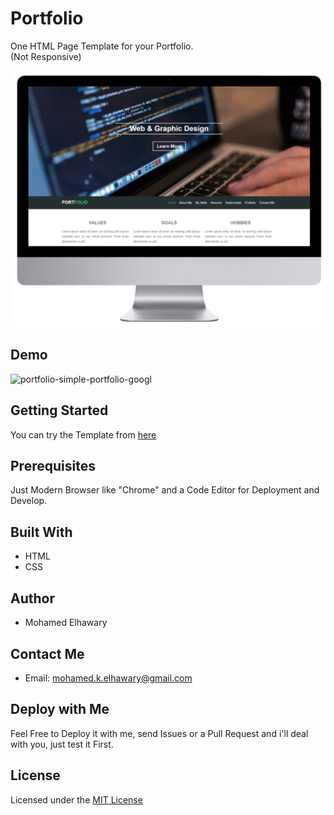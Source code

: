 # Portfolio

One HTML Page Template for your Portfolio.  
(Not Responsive)

![Screenshot](mockup.png)  

## Demo

![portfolio-simple-portfolio-googl](https://user-images.githubusercontent.com/69651552/95006506-976c6a80-0605-11eb-94ed-79c3cfbdda88.gif)  


## Getting Started

You can try the Template from [here](https://mohamed-elhawary.github.io/potfolio/)

## Prerequisites

Just Modern Browser like "Chrome" and a Code Editor for Deployment and Develop.

## Built With

* HTML
* CSS  


## Author

* Mohamed Elhawary  

## Contact Me  

* Email: mohamed.k.elhawary@gmail.com

## Deploy with Me

Feel Free to Deploy it with me, send Issues or a Pull Request and i'll deal with you, just test it First.

## License

Licensed under the [MIT License](LICENSE)


